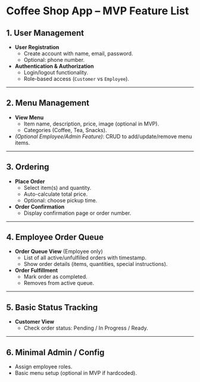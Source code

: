 # Coffee Shop App – MVP Feature List

## 1. User Management
- **User Registration**
  - Create account with name, email, password.
  - Optional: phone number.
- **Authentication & Authorization**
  - Login/logout functionality.
  - Role-based access (`Customer` vs `Employee`).

---

## 2. Menu Management
- **View Menu**
  - Item name, description, price, image (optional in MVP).
  - Categories (Coffee, Tea, Snacks).
- *(Optional Employee/Admin Feature)*: CRUD to add/update/remove menu items.

---

## 3. Ordering
- **Place Order**
  - Select item(s) and quantity.
  - Auto-calculate total price.
  - Optional: choose pickup time.
- **Order Confirmation**
  - Display confirmation page or order number.

---

## 4. Employee Order Queue
- **Order Queue View** (Employee only)
  - List of all active/unfulfilled orders with timestamp.
  - Show order details (items, quantities, special instructions).
- **Order Fulfillment**
  - Mark order as completed.
  - Removes from active queue.

---

## 5. Basic Status Tracking
- **Customer View**
  - Check order status: Pending / In Progress / Ready.

---

## 6. Minimal Admin / Config
- Assign employee roles.
- Basic menu setup (optional in MVP if hardcoded).
